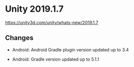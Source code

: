 # Unity 2019.1.7
https://unity3d.com/unity/whats-new/2019.1.7

## Changes

<ul>
<li><p>Android: Android Gradle plugin version updated up to 3.4</p></li>
<li><p>Android: Gradle version updated up to 5.1.1</p></li>
</ul>
